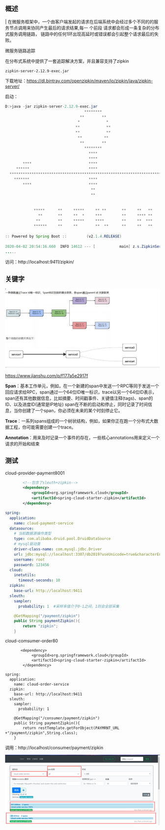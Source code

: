 ## 概述

| 在微服务框架中，一个由客户端发起的请求在后端系统中会经过多个不同的的服务节点调用来协同产生最后的请求结果,每一 个前段
请求都会形成一条复杂的分布式服务调用链路， 链路中的任何1环出现高延时或错误都会引起整个请求最后的失败。



微服务链路追踪

在分布式系统中提供了一套追踪解决方案，并且兼容支持了zipkin



```
zipkin-server-2.12.9-exec.jar
```

下载地址：https://dl.bintray.com/openzipkin/maven/io/zipkin/java/zipkin-server/



启动：

```java
D:>java -jar zipkin-server-2.12.9-exec.jar
                                    ********
                                  **        **
                                 *            *
                                **            **
                                **            **
                                 **          **
                                  **        **
                                    ********
                                      ****
                                      ****
        ****                          ****
     ******                           ****                                 ***
  ****************************************************************************
    *******                           ****                                 ***
        ****                          ****
                                       **
                                       **


             *****      **     *****     ** **       **     **   **
               **       **     **  *     ***         **     **** **
              **        **     *****     ****        **     **  ***
             ******     **     **        **  **      **     **   **

:: Powered by Spring Boot ::         (v2.1.4.RELEASE)

2020-04-02 20:54:16.660  INFO 14612 --- [           main] z.s.ZipkinServer                         : Starting ZipkinServer on DESKTOP-SHRMQH1 with PID 14612 (XXXXzipkin-server-2.12.9-exec.jar started by ccrr in D:\Tools4\zipkin)
.....
```



访问：http://localhost:9411/zipkin/





## 关键字

![](picc/zipkin.png)





https://www.jianshu.com/p/f177a5e2917f



**Span**：基本工作单元，例如，在一个新建的span中发送一个RPC等同于发送一个回应请求给RPC，span通过一个64位ID唯一标识，trace以另一个64位ID表示，span还有其他数据信息，比如摘要、时间戳事件、关键值注释(tags)、span的ID、以及进度ID(通常是IP地址)
 span在不断的启动和停止，同时记录了时间信息，当你创建了一个span，你必须在未来的某个时刻停止它。

**Trace**：一系列spans组成的一个树状结构，例如，如果你正在跑一个分布式大数据工程，你可能需要创建一个trace。

**Annotation**：用来及时记录一个事件的存在，一些核心annotations用来定义一个请求的开始和结束





## 测试

cloud-provider-payment8001

```xml
        <!--包含了sleuth+zipkin-->
        <dependency>
            <groupId>org.springframework.cloud</groupId>
            <artifactId>spring-cloud-starter-zipkin</artifactId>
        </dependency>

```



```yml
spring:
  application:
    name: cloud-payment-service
  datasource:
    # 当前数据源操作类型
    type: com.alibaba.druid.pool.DruidDataSource
    # mysql驱动类
    driver-class-name: com.mysql.jdbc.Driver
    url: jdbc:mysql://localhost:3307/db2019?useUnicode=true&characterEncoding=UTF-8&useSSL=false&serverTimezone=GMT%2B8
    username: root
    password: 123456
  cloud:
    inetutils:
      timeout-seconds: 10
  zipkin:
    base-url: http://localhost:9411
  sleuth:
    sampler:
      probability: 1  #采样率值介于0-1之间，1则会全部采集
```



```java
    @GetMapping("/payment/zipkin")
    public String paymentZipkin(){
        return "zipkin";
    }
```



cloud-comsumer-order80

```
       <dependency>
            <groupId>org.springframework.cloud</groupId>
            <artifactId>spring-cloud-starter-zipkin</artifactId>
        </dependency>
```



```
spring:
  application:
    name: cloud-order-service
  zipkin:
    base-url: http://localhost:9411
  sleuth:
    sampler:
      probability: 1
```



```
    @GetMapping("/consumer/payment/zipkin")
    public String paymentZipkin(){
        return restTemplate.getForObject(PAYMRNT_URL +"/payment/zipkin",String.class);
    }

```



调用：http://localhost/consumer/payment/zipkin

![](picc/zipkin查.png)



